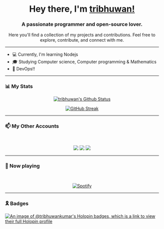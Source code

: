<!-- [![for_header](https://github.com/tribhuwan-kumar/tribhuwan-kumar/assets/118052427/2282e321-3df3-4326-8ac8-822e4448a784)](https://tribhuwan.me) -->

<div align="center">

# Hey there, I'm [tribhuwan!](https://github.com/tribhuwan-kumar)

</div>


<div align="center">

### A passionate programmer and open-source lover. 
Here you'll find a collection of my projects and contributions. Feel free to explore, contribute, and connect   with me.

</div>

<!-- <div align="center"> -->

<!-- <img src="https://github.com/tribhuwan-kumar/tribhuwan-kumar/assets/118052427/0ab9e775-4ba0-4a96-8516-c3b136328b75" width="300px"> -->

<!-- </div> -->

<hr>

<div align="left">

- 💻 Currently, I'm learning Nodejs
- 🎓 Studying Computer science, Computer programming & Mathematics
- 🎯 DevOps!!
 
</div>
<hr>
<!-- ## 🛠️ My tech stacks and tools --> 
<!-- <br> -->
<!-- <table align="center"> -->
<!--   <tbody> -->
<!--     <tr valign="top"> -->
<!--       <td width="25%" align="center"> -->
<!--         <img height="75px" src="https://cdn.svgporn.com/logos/html-5.svg"> -->
<!--         <p align="bottom"> HTML</p> -->
<!--       </td> -->
<!--       <td width="25%" align="center"> -->
<!--         <img height="78px" src="https://cdn.svgporn.com/logos/css-3.svg"> -->
<!--         <p align="bottom"> CSS</p> -->
<!--       </td> -->
<!--       <td width="25%" align="center"> -->
<!--         <img height="55px" src="https://cdn.svgporn.com/logos/javascript.svg"> -->
<!--         <p align="bottom"> Javascript</p> -->
<!--       </td> -->
<!--       <td width="25%" align="center"> -->
<!--         <img height="60px" src="https://cdn4.iconfinder.com/data/icons/logos-3/600/React.js_logo-512.png"> -->
<!--         <p align="bottom"> React</p> -->
<!--       </td> -->
<!--       <br> -->
<!--     </tr> -->
<!--     <tr valign="top"> -->
<!--       <td width="25%" align="center"> -->
<!--         <img height="64px" src="https://cdn4.iconfinder.com/data/icons/logos-and-brands/512/267_Python_logo-128.png"> -->
<!--         <p align="bottom"> Python</p> -->
<!--       </td> -->
<!--       <td width="25%" align="center"> -->
<!--         <img height="72px" src="https://upload.wikimedia.org/wikipedia/commons/1/18/C_Programming_Language.svg"> -->
<!--         <p align="bottom"> C</p> -->
<!--       </td> -->
<!--       <td width="25%" align="center"> -->
<!--         <img height="50px" src="https://upload.wikimedia.org/wikipedia/commons/0/0a/MySQL_textlogo.svg"> -->
<!--         <p align="bottom"> MySql</p> -->
<!--       </td> -->
<!--      <td width="25%" align="center"> -->
<!--         <img height="75px" src="https://github.com/tribhuwan-kumar/tribhuwan-kumar/assets/118052427/8aa83ab2-44ed-4f68-b4b7-0cdd6d5d58e6"> -->
<!--         <p align="bottom"> Ubuntu</p> -->
<!--      </td> -->
<!--     </tr> -->
<!--     <tr valign="top"> -->
<!--           <td width="25%" align="center"> -->
<!--         <img height="60px" src="https://cdn.svgporn.com/logos/git-icon.svg"> -->
<!--         <p align="bottom"> Git</p> -->
<!--       </td> -->
<!--       <td width="25%" align="center"> -->
<!--         <img height="60px" src="https://upload.wikimedia.org/wikipedia/commons/9/9a/Visual_Studio_Code_1.35_icon.svg"> -->
<!--         <p align="bottom"> VS code</p> -->
<!--       </td> --> 
<!--       <td width="25%" align="center"> -->
<!--         <img height="60px" src="https://upload.wikimedia.org/wikipedia/commons/3/33/Figma-logo.svg"> -->
<!--         <p align="bottom"> Figma</p> -->
<!--       </td> -->
<!--       <td width="25%" align="center"> -->
<!--         <img height="60px" src="https://upload.wikimedia.org/wikipedia/commons/3/3a/Neovim-mark.svg"> -->
<!--         <p align="bottom"> Neovim</p> -->
<!--       </td> -->
<!--     </tr> -->
<!--   </tbody> -->
<!-- </table> -->
<!-- <hr> -->
<!-- <br> -->

### 📊 My Stats
<div align = "center">

[![tribhuwan's Github Status](https://github-readme-stats.vercel.app/api?username=tribhuwan-kumar&show_icons=true&title_color=bd3ef8&icon_color=F9826C&text_color=E6EDF3&bg_color=0D1117&hide_border=true)](https://tribhuwan.me/)

</div>

<div align= "center">
 
 [![GitHub Streak](https://github-readme-streak-stats-new-sooty.vercel.app/?user=tribhuwan-kumar&currStreakNum=ac4ed8&fire=red&sideLabels=c64aff&date_format=[Y.]n.j&theme=dark&ring=ff6c53&currStreakLabel=E04173&card_width=470&background=0D1117&hide_border=true)](https://tribhuwan.me/)

</div>

<hr>

<div>

### 📫 My Other Accounts
<br>
<p align="center">
<a href="https://www.linkedin.com/in/tribhuwan-kumar-7b6049289/"><img src="https://img.shields.io/badge/linkedin-%238500c2.svg?&style=for-the-badge&logo=linkedin&logoColor=white"></a>
<a href="https://instagram.com/tribhuwan.1"><img src="https://img.shields.io/badge/instagram-%23E4405F.svg?&style=for-the-badge&logo=instagram&logoColor=white"></a>
<a href="https://twitter.com/tribhuwan_1"><img src="https://img.shields.io/badge/twitter-%238500c2.svg?&style=for-the-badge&logo=twitter&logoColor=white"></a>
</p>

</div>

<hr>

### 🎵 Now playing

<br>

<div align= "center">
 
[![Spotify](https://spotify-readme-six-beta.vercel.app/api?theme=dark&rainbow=true&scan=true)](https://open.spotify.com/user/31q65pv2oibyco762iasacndfgeq)

</div>

<hr>

### 🎗️ Badges
[![An image of @tribhuwankumar's Holopin badges, which is a link to view their full Holopin profile](https://holopin.me/tribhuwankumar)](https://holopin.io/@tribhuwankumar)

